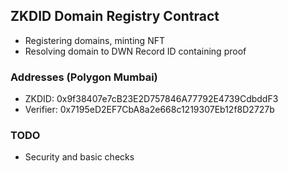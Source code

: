 ## ZKDID Domain Registry Contract
- Registering domains, minting NFT
- Resolving domain to DWN Record ID containing proof

### Addresses (Polygon Mumbai)
- ZKDID: 0x9f38407e7cB23E2D757846A77792E4739CdbddF3
- Verifier: 0x7195eD2EF7CbA8a2e668c1219307Eb12f8D2727b

### TODO
- Security and basic checks

